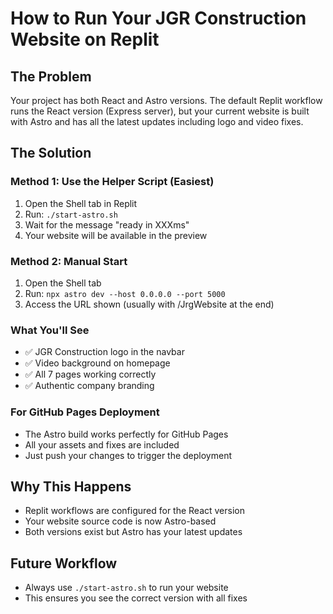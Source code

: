 # How to Run Your JGR Construction Website on Replit

## The Problem
Your project has both React and Astro versions. The default Replit workflow runs the React version (Express server), but your current website is built with Astro and has all the latest updates including logo and video fixes.

## The Solution

### Method 1: Use the Helper Script (Easiest)
1. Open the Shell tab in Replit
2. Run: `./start-astro.sh`
3. Wait for the message "ready in XXXms"
4. Your website will be available in the preview

### Method 2: Manual Start
1. Open the Shell tab
2. Run: `npx astro dev --host 0.0.0.0 --port 5000`
3. Access the URL shown (usually with /JrgWebsite at the end)

### What You'll See
- ✅ JGR Construction logo in the navbar
- ✅ Video background on homepage
- ✅ All 7 pages working correctly
- ✅ Authentic company branding

### For GitHub Pages Deployment
- The Astro build works perfectly for GitHub Pages
- All your assets and fixes are included
- Just push your changes to trigger the deployment

## Why This Happens
- Replit workflows are configured for the React version
- Your website source code is now Astro-based
- Both versions exist but Astro has your latest updates

## Future Workflow
- Always use `./start-astro.sh` to run your website
- This ensures you see the correct version with all fixes